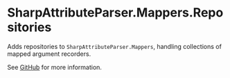 # SharpAttributeParser.Mappers.Repositories

Adds repositories to `SharpAttributeParser.Mappers`, handling collections of mapped argument recorders.

See [GitHub](https://github.com/SharpAttributeParser/SharpAttributeParser) for more information.